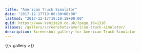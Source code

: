 ```yaml
---
title: "American Truck Simulator"
date: "2017-12-17T19:00:30+00:00"
lastmod: "2017-12-17T19:19:18+00:00"
guid: https://www.kenjie20.co.uk/?page_id=1316
aliases: /gallery/screenshots/american-truck-simulator/
description: Screenshot gallery for American Truck Simulator
---
```


{{< gallery >}}
